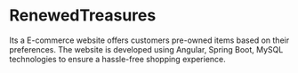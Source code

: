 # RenewedTreasures
Its a E-commerce website offers customers pre-owned items based on their preferences. The website is developed using Angular, Spring Boot, MySQL technologies to ensure a hassle-free shopping experience.

